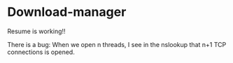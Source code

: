 # Download-manager

Resume is working!!


There is a bug:
When we open n threads, I see in the nslookup that n+1 TCP connections is opened.
